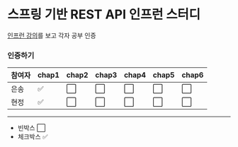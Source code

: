# 스프링 기반 REST API 인프런 스터디
[인프런 강의](https://www.inflearn.com/course/spring_rest-api/dashboard)를 보고 각자 공부 인증

### 인증하기 
|참여자|chap1|chap2|chap3|chap4|chap5|chap6|
| ------ | ------ | ------ | ------ | ------ | ------ | ------ |
|은송| :white_check_mark: | :white_large_square:| :white_large_square: | :white_large_square: | :white_large_square: | :white_large_square: |
|현정| :white_check_mark: | :white_large_square:| :white_large_square: | :white_large_square:|:white_large_square: |:white_large_square: |

---
* 빈박스 :white_large_square:
* 체크박스 :white_check_mark:


